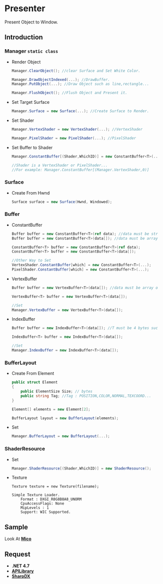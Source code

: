 # Presenter

Present Object to Window.

## Introduction

### Manager `static class`

- Render Object
    ```C#
    Manager.ClearObject(); //clear Surface and Set White Color.

    Manager.DrawObjectIndexed(...); //DrawBuffer.
    Manager.PutObject(...); //Draw Object such as line,rectangle...
    
    Manager.FlushObject(); //Flush Object and Present it.
    ```
- Set Target Surface
    ```C#
    Manager.Surface = new Surface(...); //Create Surface to Render.
    ```
- Set Shader
    ```C#
    Manager.VertexShader = new VertexShader(...); //VertexShader

    Manager.PixelShader = new PixelShader(...); //PixelShader
    ```
- Set Buffer to Shader
    ```C#
    Manager.ConstantBuffer[(Shader,WhichID)] = new ConstantBuffer<T>(...);

    //Shader is a VertexShader or PixelShader...
    //For example: Manager.ConstantBuffer[(Manager.VertexShader,0)]
    ```

### Surface 

- Create From Hwnd
    ```C#
    Surface surface = new Surface(Hwnd, Windowed);
    ```

### Buffer

- ConstantBuffer
    ```C#
    Buffer buffer = new ConstantBuffer<T>(ref data); //data must be struct
    Buffer buffer = new ConstantBuffer<T>(data[]); //data must be array of struct

    ConstantBuffer<T> buffer = new ConstantBuffer<T>(ref data);
    ConstantBuffer<T> buffer = new ConstantBuffer<T>(data[]);

    //Other Way to Set
    VertexShader.ConstantBuffer[which] = new ConstantBuffer<T>(...);
    PixelShader.ConstantBuffer[which] = new ConstantBuffer<T>(...);
    ```
- VertexBuffer
    ```C#
    Buffer buffer = new VertexBuffer<T>(data[]); //data must be array of struct

    VertexBuffer<T> buffer = new VertexBuffer<T>(data[]);

    //Set
    Manager.VertexBuffer = new VertexBuffer<T>(data[]);
    ```
- IndexBuffer
    ```C#
    Buffer buffer = new IndexBuffer<T>(data[]); //T must be 4 bytes such as uint,int...

    IndexBuffer<T> buffer = new IndexBuffer<T>(data[]);

    //Set 
    Manager.IndexBuffer = new IndexBuffer<T>(data[]);
    ```
### BufferLayout

- Create From Element
    ```C#
    public struct Element
    {
        public ElementSize Size; // bytes
        public string Tag; //Tag : POSITION,COLOR,NORMAL,TEXCOORD...
    }

    Element[] elements = new Element[2];

    BufferLayout layout = new BufferLayout(elements);
    ```

- Set 
    ```C#
    Manager.BufferLayout = new BufferLayout(...);
    ```

### ShaderResource

- Set 
    ```C#
    Manager.ShaderResource[(Shader,WhichID)] = new ShaderResource();
    ```
- Texture
    ```
    Texture texture = new Texture(filename);

    Simple Texture Loader.
        Format : DXGI_R8G8B8A8_UNORM
        CpuAccessFlags: None
        MipLevels : 1
        Support: WIC Supported.
    ```

## Sample

Look At [**Mico**](https://github.com/LinkClinton/Mico/tree/master/Sample)

## Request

- **.NET 4.7**
- [**APILibrary**](https://github.com/LinkClinton/APILibrary)
- [**SharpDX**](https://github.com/sharpdx/SharpDX)